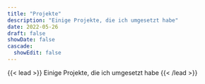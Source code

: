 ```yaml
---
title: "Projekte"
description: "Einige Projekte, die ich umgesetzt habe"
date: 2022-05-26
draft: false
showDate: false
cascade:
  showEdit: false
---
```


{{< lead >}}
Einige Projekte, die ich umgesetzt habe
{{< /lead >}}
